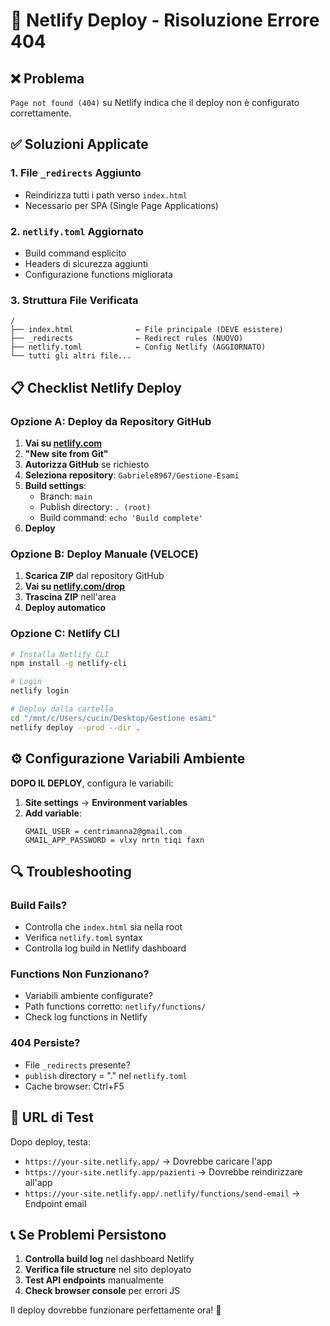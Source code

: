 # 🚀 Netlify Deploy - Risoluzione Errore 404

## ❌ Problema
`Page not found (404)` su Netlify indica che il deploy non è configurato correttamente.

## ✅ Soluzioni Applicate

### 1. File `_redirects` Aggiunto
- Reindirizza tutti i path verso `index.html`
- Necessario per SPA (Single Page Applications)

### 2. `netlify.toml` Aggiornato
- Build command esplicito
- Headers di sicurezza aggiunti
- Configurazione functions migliorata

### 3. Struttura File Verificata
```
/
├── index.html              ← File principale (DEVE esistere)
├── _redirects              ← Redirect rules (NUOVO)
├── netlify.toml            ← Config Netlify (AGGIORNATO)
└── tutti gli altri file...
```

## 📋 Checklist Netlify Deploy

### Opzione A: Deploy da Repository GitHub
1. **Vai su [netlify.com](https://netlify.com)**
2. **"New site from Git"**
3. **Autorizza GitHub** se richiesto
4. **Seleziona repository**: `Gabriele8967/Gestione-Esami`
5. **Build settings**:
   - Branch: `main`
   - Publish directory: `. (root)`
   - Build command: `echo 'Build complete'`
6. **Deploy**

### Opzione B: Deploy Manuale (VELOCE)
1. **Scarica ZIP** dal repository GitHub
2. **Vai su [netlify.com/drop](https://netlify.com/drop)**
3. **Trascina ZIP** nell'area
4. **Deploy automatico**

### Opzione C: Netlify CLI
```bash
# Installa Netlify CLI
npm install -g netlify-cli

# Login
netlify login

# Deploy dalla cartella
cd "/mnt/c/Users/cucin/Desktop/Gestione esami"
netlify deploy --prod --dir .
```

## ⚙️ Configurazione Variabili Ambiente

**DOPO IL DEPLOY**, configura le variabili:

1. **Site settings** → **Environment variables**
2. **Add variable**:
   ```
   GMAIL_USER = centrimanna2@gmail.com
   GMAIL_APP_PASSWORD = vlxy nrtn tiqi faxn
   ```

## 🔍 Troubleshooting

### Build Fails?
- Controlla che `index.html` sia nella root
- Verifica `netlify.toml` syntax
- Controlla log build in Netlify dashboard

### Functions Non Funzionano?
- Variabili ambiente configurate?
- Path functions corretto: `netlify/functions/`
- Check log functions in Netlify

### 404 Persiste?
- File `_redirects` presente?
- `publish` directory = "." nel `netlify.toml`
- Cache browser: Ctrl+F5

## 🎯 URL di Test
Dopo deploy, testa:
- `https://your-site.netlify.app/` → Dovrebbe caricare l'app
- `https://your-site.netlify.app/pazienti` → Dovrebbe reindirizzare all'app
- `https://your-site.netlify.app/.netlify/functions/send-email` → Endpoint email

## 📞 Se Problemi Persistono

1. **Controlla build log** nel dashboard Netlify
2. **Verifica file structure** nel sito deployato
3. **Test API endpoints** manualmente
4. **Check browser console** per errori JS

Il deploy dovrebbe funzionare perfettamente ora! 🚀